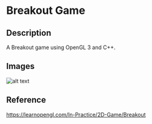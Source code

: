 # Breakout Game

## Description
A Breakout game using OpenGL 3 and C++.

## Images
![alt text](https://learnopengl.com/img/in-practice/breakout/cover.png)

## Reference
https://learnopengl.com/In-Practice/2D-Game/Breakout
